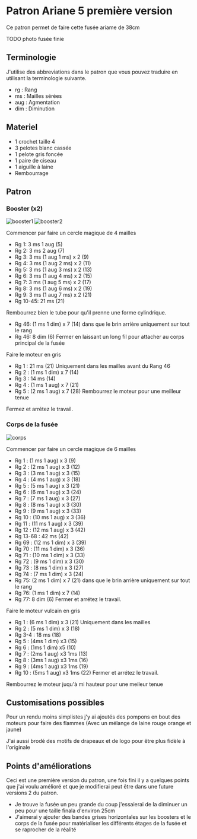 # Patron Ariane 5 première version

Ce patron permet de faire cette fusée ariame de 38cm

TODO photo fusée finie

## Terminologie

J'utilise des abbreviations dans le patron que vous pouvez traduire en utilisant la terminologie suivante.

* rg : Rang
* ms : Mailles sérées
* aug : Agmentation
* dim : Diminution

## Materiel

* 1 crochet taille 4
* 3 pelotes blanc cassée
* 1 pelote gris foncée
* 1 paire de ciseau
* 1 aiguille à laine
* Rembourrage

## Patron

### Booster (x2)

![booster1](../../../../media/patterns/ariane5/v1/booster1.jpg)
![booster2](../../../../media/patterns/ariane5/v1/booster2.jpg)

Commencer par faire un cercle magique de 4 mailles

* Rg 1: 3 ms 1 aug (5)
* Rg 2: 3 ms 2 aug (7)
* Rg 3: 3 ms (1 aug 1 ms) x 2 (9)
* Rg 4: 3 ms (1 aug 2 ms) x 2 (11)
* Rg 5: 3 ms (1 aug 3 ms) x 2 (13)
* Rg 6: 3 ms (1 aug 4 ms) x 2 (15)
* Rg 7: 3 ms (1 aug 5 ms) x 2 (17)
* Rg 8: 3 ms (1 aug 6 ms) x 2 (19)
* Rg 9: 3 ms (1 aug 7 ms) x 2 (21)
* Rg 10-45: 21 ms (21)

Rembourrez bien le tube pour qu'il prenne une forme cylindrique.

* Rg 46: (1 ms 1 dim) x 7 (14) dans que le brin arrière uniquement sur tout le rang
* Rg 46: 8 dim (6)
Fermer en laissant un long fil pour attacher au corps principal de la fusée

Faire le moteur en gris

* Rg 1 : 21 ms (21) Uniquement dans les mailles avant du Rang 46
* Rg 2 : (1 ms 1 dim) x 7 (14)
* Rg 3 : 14 ms (14)
* Rg 4 : (1 ms 1 aug) x 7 (21)
* Rg 5 : (2 ms 1 aug) x 7 (28)
Rembourrez le moteur pour une meilleur tenue

Fermez et arrétez le travail.

### Corps de la fusée

![corps](../../../../media/patterns/ariane5/v1/corps.jpg)

Commencer par faire un cercle magique de 6 mailles

* Rg 1 : (1 ms 1 aug) x 3 (9)
* Rg 2 : (2 ms 1 aug) x 3 (12)
* Rg 3 : (3 ms 1 aug) x 3 (15)
* Rg 4 : (4 ms 1 aug) x 3 (18)
* Rg 5 : (5 ms 1 aug) x 3 (21)
* Rg 6 : (6 ms 1 aug) x 3 (24)
* Rg 7 : (7 ms 1 aug) x 3 (27)
* Rg 8 : (8 ms 1 aug) x 3 (30)
* Rg 9 : (9 ms 1 aug) x 3 (33)
* Rg 10 : (10 ms 1 aug) x 3 (36)
* Rg 11 : (11 ms 1 aug) x 3 (39)
* Rg 12 : (12 ms 1 aug) x 3 (42)
* Rg 13-68 : 42 ms (42)
* Rg 69 : (12 ms 1 dim) x 3 (39) 
* Rg 70 : (11 ms 1 dim) x 3 (36)
* Rg 71 : (10 ms 1 dim) x 3 (33)
* Rg 72 : (9 ms 1 dim) x 3 (30)
* Rg 73 : (8 ms 1 dim) x 3 (27)
* Rg 74 : (7 ms 1 dim) x 3 (24)
* Rg 75: (2 ms 1 dim) x 7 (21) dans que le brin arrière uniquement sur tout le rang
* Rg 76: (1 ms 1 dim) x 7 (14)
* Rg 77: 8 dim (6)
Fermer et arrétez le travail.

Faire le moteur vulcain en gris

* Rg 1 : (6 ms 1 dim) x 3 (21) Uniquement dans les mailles
* Rg 2 : (5 ms 1 dim) x 3 (18) 
* Rg 3-4 : 18 ms (18)
* Rg 5 : (4ms 1 dim) x3 (15)
* Rg 6 : (1ms 1 dim) x5 (10)
* Rg 7 : (2ms 1 aug) x3 1ms (13)
* Rg 8 : (3ms 1 aug) x3 1ms (16)
* Rg 9 : (4ms 1 aug) x3 1ms (19)
* Rg 10 : (5ms 1 aug) x3 1ms (22)
Fermer et arrétez le travail.

Rembourrez le moteur juqu'à mi hauteur pour une meileur tenue


## Customisations possibles

Pour un rendu moins simplistes j'y ai ajoutés des pompons en bout des moteurs pour faire des flammes (Avec un mélange de laine rouge orange et jaune)

J'ai aussi brodé des motifs de drapeaux et de logo pour être plus fidèle à l'originale

## Points d'améliorations

Ceci est une première version du patron, une fois fini il y a quelques points que j'ai voulu amélioré et que je modifierai peut être dans une future versions 2 du patron.
* Je trouve la fusée un peu grande du coup j'essaierai de la diminuer un peu pour une taille finala d'environ 25cm
* J'aimerai y ajouter des bandes grises horizontales sur les boosters et le corps de la fusée pour matérialiser les différents étages de la fusée et se raprocher de la réalité